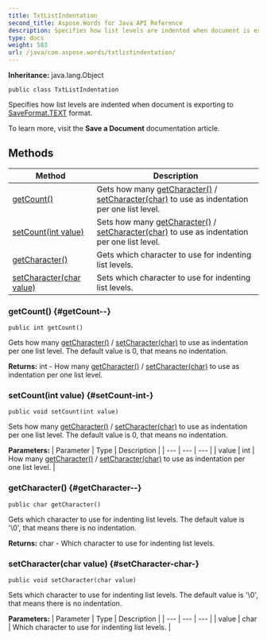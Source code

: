 ```yaml
---
title: TxtListIndentation
second_title: Aspose.Words for Java API Reference
description: Specifies how list levels are indented when document is exporting to  format.
type: docs
weight: 583
url: /java/com.aspose.words/txtlistindentation/
---
```


**Inheritance:**
java.lang.Object
```
public class TxtListIndentation
```

Specifies how list levels are indented when document is exporting to [SaveFormat.TEXT](../../com.aspose.words/saveformat\#TEXT) format.

To learn more, visit the **Save a Document** documentation article.
## Methods

| Method | Description |
| --- | --- |
| [getCount()](#getCount--) | Gets how many [getCharacter()](../../com.aspose.words/txtlistindentation\#getCharacter--) / [setCharacter(char)](../../com.aspose.words/txtlistindentation\#setCharacter-char-) to use as indentation per one list level. |
| [setCount(int value)](#setCount-int-) | Sets how many [getCharacter()](../../com.aspose.words/txtlistindentation\#getCharacter--) / [setCharacter(char)](../../com.aspose.words/txtlistindentation\#setCharacter-char-) to use as indentation per one list level. |
| [getCharacter()](#getCharacter--) | Gets which character to use for indenting list levels. |
| [setCharacter(char value)](#setCharacter-char-) | Sets which character to use for indenting list levels. |
### getCount() {#getCount--}
```
public int getCount()
```


Gets how many [getCharacter()](../../com.aspose.words/txtlistindentation\#getCharacter--) / [setCharacter(char)](../../com.aspose.words/txtlistindentation\#setCharacter-char-) to use as indentation per one list level. The default value is 0, that means no indentation.

**Returns:**
int - How many [getCharacter()](../../com.aspose.words/txtlistindentation\#getCharacter--) / [setCharacter(char)](../../com.aspose.words/txtlistindentation\#setCharacter-char-) to use as indentation per one list level.
### setCount(int value) {#setCount-int-}
```
public void setCount(int value)
```


Sets how many [getCharacter()](../../com.aspose.words/txtlistindentation\#getCharacter--) / [setCharacter(char)](../../com.aspose.words/txtlistindentation\#setCharacter-char-) to use as indentation per one list level. The default value is 0, that means no indentation.

**Parameters:**
| Parameter | Type | Description |
| --- | --- | --- |
| value | int | How many [getCharacter()](../../com.aspose.words/txtlistindentation\#getCharacter--) / [setCharacter(char)](../../com.aspose.words/txtlistindentation\#setCharacter-char-) to use as indentation per one list level. |

### getCharacter() {#getCharacter--}
```
public char getCharacter()
```


Gets which character to use for indenting list levels. The default value is '\\0', that means there is no indentation.

**Returns:**
char - Which character to use for indenting list levels.
### setCharacter(char value) {#setCharacter-char-}
```
public void setCharacter(char value)
```


Sets which character to use for indenting list levels. The default value is '\\0', that means there is no indentation.

**Parameters:**
| Parameter | Type | Description |
| --- | --- | --- |
| value | char | Which character to use for indenting list levels. |

